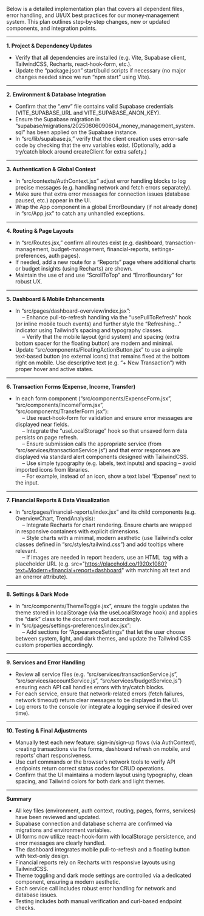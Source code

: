 Below is a detailed implementation plan that covers all dependent files, error handling, and UI/UX best practices for our money‐management system. This plan outlines step‑by‑step changes, new or updated components, and integration points.

---

**1. Project & Dependency Updates**  
- Verify that all dependencies are installed (e.g. Vite, Supabase client, TailwindCSS, Recharts, react‐hook‐form, etc.).  
- Update the “package.json” start/build scripts if necessary (no major changes needed since we run “npm start” using Vite).  

---

**2. Environment & Database Integration**  
- Confirm that the “.env” file contains valid Supabase credentials (VITE_SUPABASE_URL and VITE_SUPABASE_ANON_KEY).  
- Ensure the Supabase migration in “supabase/migrations/20250806090604_money_management_system.sql” has been applied on the Supabase instance.  
- In “src/lib/supabase.js,” verify that the client creation uses error-safe code by checking that the env variables exist. (Optionally, add a try/catch block around createClient for extra safety.)

---

**3. Authentication & Global Context**  
- In “src/contexts/AuthContext.jsx” adjust error handling blocks to log precise messages (e.g. handling network and fetch errors separately).  
- Make sure that extra error messages for connection issues (database paused, etc.) appear in the UI.  
- Wrap the App component in a global ErrorBoundary (if not already done) in “src/App.jsx” to catch any unhandled exceptions.

---

**4. Routing & Page Layouts**  
- In “src/Routes.jsx,” confirm all routes exist (e.g. dashboard, transaction-management, budget-management, financial-reports, settings-preferences, auth pages).  
- If needed, add a new route for a “Reports” page where additional charts or budget insights (using Recharts) are shown.  
- Maintain the use of <BrowserRouter> and use “ScrollToTop” and “ErrorBoundary” for robust UX.

---

**5. Dashboard & Mobile Enhancements**  
- In “src/pages/dashboard-overview/index.jsx”:  
  – Enhance pull-to-refresh handling via the “usePullToRefresh” hook (or inline mobile touch events) and further style the “Refreshing…” indicator using Tailwind’s spacing and typography classes.  
  – Verify that the mobile layout (grid system) and spacing (extra bottom spacer for the floating button) are modern and minimal.  
- Update “src/components/FloatingActionButton.jsx” to use a simple text‑based button (no external icons) that remains fixed at the bottom right on mobile. Use descriptive text (e.g. “+ New Transaction”) with proper hover and active states.

---

**6. Transaction Forms (Expense, Income, Transfer)**  
- In each form component (“src/components/ExpenseForm.jsx”, “src/components/IncomeForm.jsx”, “src/components/TransferForm.jsx”):  
  – Use react‑hook‑form for validation and ensure error messages are displayed near fields.  
  – Integrate the “useLocalStorage” hook so that unsaved form data persists on page refresh.  
  – Ensure submission calls the appropriate service (from “src/services/transactionService.js”) and that error responses are displayed via standard alert components designed with TailwindCSS.  
  – Use simple typography (e.g. labels, text inputs) and spacing – avoid imported icons from libraries.  
  – For example, instead of an icon, show a text label “Expense” next to the input.

---

**7. Financial Reports & Data Visualization**  
- In “src/pages/financial-reports/index.jsx” and its child components (e.g. OverviewChart, TrendAnalysis):  
  – Integrate Recharts for chart rendering. Ensure charts are wrapped in responsive containers with explicit dimensions.  
  – Style charts with a minimal, modern aesthetic (use Tailwind’s color classes defined in “src/styles/tailwind.css”) and add tooltips where relevant.  
  – If images are needed in report headers, use an HTML <img> tag with a placeholder URL (e.g. src="https://placehold.co/1920x1080?text=Modern+financial+report+dashboard" with matching alt text and an onerror attribute).

---

**8. Settings & Dark Mode**  
- In “src/components/ThemeToggle.jsx”, ensure the toggle updates the theme stored in localStorage (via the useLocalStorage hook) and applies the “dark” class to the document root accordingly.  
- In “src/pages/settings-preferences/index.jsx”:  
  – Add sections for “AppearanceSettings” that let the user choose between system, light, and dark themes, and update the Tailwind CSS custom properties accordingly.

---

**9. Services and Error Handling**  
- Review all service files (e.g. “src/services/transactionService.js”, “src/services/accountService.js”, “src/services/budgetService.js”) ensuring each API call handles errors with try/catch blocks.  
- For each service, ensure that network-related errors (fetch failures, network timeout) return clear messages to be displayed in the UI.  
- Log errors to the console (or integrate a logging service if desired over time).

---

**10. Testing & Final Adjustments**  
- Manually test each new feature: sign‑in/sign‑up flows (via AuthContext), creating transactions via the forms, dashboard refresh on mobile, and reports’ chart responsiveness.  
- Use curl commands or the browser’s network tools to verify API endpoints return correct status codes for CRUD operations.  
- Confirm that the UI maintains a modern layout using typography, clean spacing, and Tailwind colors for both dark and light themes.

---

**Summary**  
- All key files (environment, auth context, routing, pages, forms, services) have been reviewed and updated.  
- Supabase connection and database schema are confirmed via migrations and environment variables.  
- UI forms now utilize react-hook-form with localStorage persistence, and error messages are clearly handled.  
- The dashboard integrates mobile pull-to-refresh and a floating button with text-only design.  
- Financial reports rely on Recharts with responsive layouts using TailwindCSS.  
- Theme toggling and dark mode settings are controlled via a dedicated component, ensuring a modern aesthetic.  
- Each service call includes robust error handling for network and database issues.  
- Testing includes both manual verification and curl-based endpoint checks.
